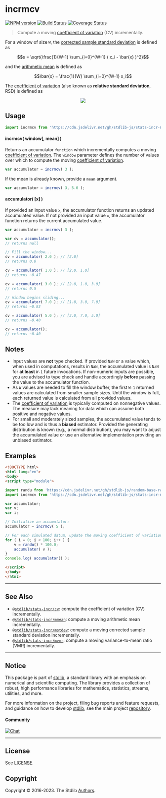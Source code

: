 <!--

@license Apache-2.0

Copyright (c) 2018 The Stdlib Authors.

Licensed under the Apache License, Version 2.0 (the "License");
you may not use this file except in compliance with the License.
You may obtain a copy of the License at

   http://www.apache.org/licenses/LICENSE-2.0

Unless required by applicable law or agreed to in writing, software
distributed under the License is distributed on an "AS IS" BASIS,
WITHOUT WARRANTIES OR CONDITIONS OF ANY KIND, either express or implied.
See the License for the specific language governing permissions and
limitations under the License.

-->

# incrmcv

[![NPM version][npm-image]][npm-url] [![Build Status][test-image]][test-url] [![Coverage Status][coverage-image]][coverage-url] <!-- [![dependencies][dependencies-image]][dependencies-url] -->

> Compute a moving [coefficient of variation][coefficient-of-variation] (CV) incrementally.

<section class="intro">

For a window of size `W`, the [corrected sample standard deviation][standard-deviation] is defined as

<!-- <equation class="equation" label="eq:corrected_sample_standard_deviation" align="center" raw="s = \sqrt{\frac{1}{W-1} \sum_{i=0}^{W-1} ( x_i - \bar{x} )^2}" alt="Equation for the corrected sample standard deviation."> -->

```math
s = \sqrt{\frac{1}{W-1} \sum_{i=0}^{W-1} ( x_i - \bar{x} )^2}
```

<!-- <div class="equation" align="center" data-raw-text="s = \sqrt{\frac{1}{W-1} \sum_{i=0}^{W-1} ( x_i - \bar{x} )^2}" data-equation="eq:corrected_sample_standard_deviation">
    <img src="https://cdn.jsdelivr.net/gh/stdlib-js/stdlib@eed6b690d7c37249b04544b3f5fd36ad8eb3187f/lib/node_modules/@stdlib/stats/incr/mcv/docs/img/equation_corrected_sample_standard_deviation.svg" alt="Equation for the corrected sample standard deviation.">
    <br>
</div> -->

<!-- </equation> -->

and the [arithmetic mean][arithmetic-mean] is defined as

<!-- <equation class="equation" label="eq:arithmetic_mean" align="center" raw="\bar{x} = \frac{1}{W} \sum_{i=0}^{W-1} x_i" alt="Equation for the arithmetic mean."> -->

```math
\bar{x} = \frac{1}{W} \sum_{i=0}^{W-1} x_i
```

<!-- <div class="equation" align="center" data-raw-text="\bar{x} = \frac{1}{W} \sum_{i=0}^{W-1} x_i" data-equation="eq:arithmetic_mean">
    <img src="https://cdn.jsdelivr.net/gh/stdlib-js/stdlib@4cf17e4e25cc2244d5154bd5d251f4bd023748da/lib/node_modules/@stdlib/stats/incr/mcv/docs/img/equation_arithmetic_mean.svg" alt="Equation for the arithmetic mean.">
    <br>
</div> -->

<!-- </equation> -->

The [coefficient of variation][coefficient-of-variation] (also known as **relative standard deviation**, RSD) is defined as

<!-- <equation class="equation" label="eq:coefficient_of_variation" align="center" raw="c_v = \frac{s}{\bar{x}}" alt="Equation for the coefficient of variation (CV)."> -->

<div class="equation" align="center" data-raw-text="c_v = \frac{s}{\bar{x}}" data-equation="eq:coefficient_of_variation">
    <img src="https://cdn.jsdelivr.net/gh/stdlib-js/stdlib@eed6b690d7c37249b04544b3f5fd36ad8eb3187f/lib/node_modules/@stdlib/stats/incr/mcv/docs/img/equation_coefficient_of_variation.svg"Equation for the coefficient of variation (CV).">
    <br>
</div>

<!-- </equation> -->

</section>

<!-- /.intro -->



<section class="usage">

## Usage

```javascript
import incrmcv from 'https://cdn.jsdelivr.net/gh/stdlib-js/stats-incr-mcv@esm/index.mjs';
```

#### incrmcv( window\[, mean] )

Returns an accumulator `function` which incrementally computes a moving [coefficient of variation][coefficient-of-variation]. The `window` parameter defines the number of values over which to compute the moving [coefficient of variation][coefficient-of-variation].

```javascript
var accumulator = incrmcv( 3 );
```

If the mean is already known, provide a `mean` argument.

```javascript
var accumulator = incrmcv( 3, 5.0 );
```

#### accumulator( \[x] )

If provided an input value `x`, the accumulator function returns an updated accumulated value. If not provided an input value `x`, the accumulator function returns the current accumulated value.

```javascript
var accumulator = incrmcv( 3 );

var cv = accumulator();
// returns null

// Fill the window...
cv = accumulator( 2.0 ); // [2.0]
// returns 0.0

cv = accumulator( 1.0 ); // [2.0, 1.0]
// returns ~0.47

cv = accumulator( 3.0 ); // [2.0, 1.0, 3.0]
// returns 0.5

// Window begins sliding...
cv = accumulator( 7.0 ); // [1.0, 3.0, 7.0]
// returns ~0.83

cv = accumulator( 5.0 ); // [3.0, 7.0, 5.0]
// returns ~0.40

cv = accumulator();
// returns ~0.40
```

</section>

<!-- /.usage -->

<section class="notes">

## Notes

-   Input values are **not** type checked. If provided `NaN` or a value which, when used in computations, results in `NaN`, the accumulated value is `NaN` for **at least** `W-1` future invocations. If non-numeric inputs are possible, you are advised to type check and handle accordingly **before** passing the value to the accumulator function.
-   As `W` values are needed to fill the window buffer, the first `W-1` returned values are calculated from smaller sample sizes. Until the window is full, each returned value is calculated from all provided values.
-   The [coefficient of variation][coefficient-of-variation] is typically computed on nonnegative values. The measure may lack meaning for data which can assume both positive and negative values.
-   For small and moderately sized samples, the accumulated value tends to be too low and is thus a **biased** estimator. Provided the generating distribution is known (e.g., a normal distribution), you may want to adjust the accumulated value or use an alternative implementation providing an unbiased estimator.

</section>

<!-- /.notes -->

<section class="examples">

## Examples

<!-- eslint no-undef: "error" -->

```html
<!DOCTYPE html>
<html lang="en">
<body>
<script type="module">

import randu from 'https://cdn.jsdelivr.net/gh/stdlib-js/random-base-randu@esm/index.mjs';
import incrmcv from 'https://cdn.jsdelivr.net/gh/stdlib-js/stats-incr-mcv@esm/index.mjs';

var accumulator;
var v;
var i;

// Initialize an accumulator:
accumulator = incrmcv( 5 );

// For each simulated datum, update the moving coefficient of variation...
for ( i = 0; i < 100; i++ ) {
    v = randu() * 100.0;
    accumulator( v );
}
console.log( accumulator() );

</script>
</body>
</html>
```

</section>

<!-- /.examples -->

<!-- Section for related `stdlib` packages. Do not manually edit this section, as it is automatically populated. -->

<section class="related">

* * *

## See Also

-   <span class="package-name">[`@stdlib/stats-incr/cv`][@stdlib/stats/incr/cv]</span><span class="delimiter">: </span><span class="description">compute the coefficient of variation (CV) incrementally.</span>
-   <span class="package-name">[`@stdlib/stats-incr/mmean`][@stdlib/stats/incr/mmean]</span><span class="delimiter">: </span><span class="description">compute a moving arithmetic mean incrementally.</span>
-   <span class="package-name">[`@stdlib/stats-incr/mstdev`][@stdlib/stats/incr/mstdev]</span><span class="delimiter">: </span><span class="description">compute a moving corrected sample standard deviation incrementally.</span>
-   <span class="package-name">[`@stdlib/stats-incr/mvmr`][@stdlib/stats/incr/mvmr]</span><span class="delimiter">: </span><span class="description">compute a moving variance-to-mean ratio (VMR) incrementally.</span>

</section>

<!-- /.related -->

<!-- Section for all links. Make sure to keep an empty line after the `section` element and another before the `/section` close. -->


<section class="main-repo" >

* * *

## Notice

This package is part of [stdlib][stdlib], a standard library with an emphasis on numerical and scientific computing. The library provides a collection of robust, high performance libraries for mathematics, statistics, streams, utilities, and more.

For more information on the project, filing bug reports and feature requests, and guidance on how to develop [stdlib][stdlib], see the main project [repository][stdlib].

#### Community

[![Chat][chat-image]][chat-url]

---

## License

See [LICENSE][stdlib-license].


## Copyright

Copyright &copy; 2016-2023. The Stdlib [Authors][stdlib-authors].

</section>

<!-- /.stdlib -->

<!-- Section for all links. Make sure to keep an empty line after the `section` element and another before the `/section` close. -->

<section class="links">

[npm-image]: http://img.shields.io/npm/v/@stdlib/stats-incr-mcv.svg
[npm-url]: https://npmjs.org/package/@stdlib/stats-incr-mcv

[test-image]: https://github.com/stdlib-js/stats-incr-mcv/actions/workflows/test.yml/badge.svg?branch=main
[test-url]: https://github.com/stdlib-js/stats-incr-mcv/actions/workflows/test.yml?query=branch:main

[coverage-image]: https://img.shields.io/codecov/c/github/stdlib-js/stats-incr-mcv/main.svg
[coverage-url]: https://codecov.io/github/stdlib-js/stats-incr-mcv?branch=main

<!--

[dependencies-image]: https://img.shields.io/david/stdlib-js/stats-incr-mcv.svg
[dependencies-url]: https://david-dm.org/stdlib-js/stats-incr-mcv/main

-->

[chat-image]: https://img.shields.io/gitter/room/stdlib-js/stdlib.svg
[chat-url]: https://app.gitter.im/#/room/#stdlib-js_stdlib:gitter.im

[stdlib]: https://github.com/stdlib-js/stdlib

[stdlib-authors]: https://github.com/stdlib-js/stdlib/graphs/contributors

[umd]: https://github.com/umdjs/umd
[es-module]: https://developer.mozilla.org/en-US/docs/Web/JavaScript/Guide/Modules

[deno-url]: https://github.com/stdlib-js/stats-incr-mcv/tree/deno
[umd-url]: https://github.com/stdlib-js/stats-incr-mcv/tree/umd
[esm-url]: https://github.com/stdlib-js/stats-incr-mcv/tree/esm
[branches-url]: https://github.com/stdlib-js/stats-incr-mcv/blob/main/branches.md

[stdlib-license]: https://raw.githubusercontent.com/stdlib-js/stats-incr-mcv/main/LICENSE

[coefficient-of-variation]: https://en.wikipedia.org/wiki/Coefficient_of_variation

[arithmetic-mean]: https://en.wikipedia.org/wiki/Arithmetic_mean

[standard-deviation]: https://en.wikipedia.org/wiki/Standard_deviation

<!-- <related-links> -->

[@stdlib/stats/incr/cv]: https://github.com/stdlib-js/stats-incr-cv/tree/esm

[@stdlib/stats/incr/mmean]: https://github.com/stdlib-js/stats-incr-mmean/tree/esm

[@stdlib/stats/incr/mstdev]: https://github.com/stdlib-js/stats-incr-mstdev/tree/esm

[@stdlib/stats/incr/mvmr]: https://github.com/stdlib-js/stats-incr-mvmr/tree/esm

<!-- </related-links> -->

</section>

<!-- /.links -->
